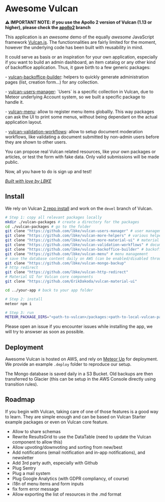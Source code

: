 # Awesome Vulcan

**:warning: IMPORTANT NOTE: if you use the Apollo 2 version of Vulcan (1.13 or higher), please check the [apollo2](https://github.com/lbke/awesome-vulcan/tree/apollo2) branch**

This application is an _awesome_ demo of the equally _awesome_ JavaScript framework [Vulcan.js](http://vulcanjs.org/). The functionnalities are fairly limited for the moment, however the underlying code has been built with reusability in mind.

It could serve as basis or an inspiration for your own application, especially if you want to build an admin dashboard, an item catalog or any other kind of backoffice application. Thus, it gave birth to a few generic packages:

\- [vulcan-backoffice-builder](https://github.com/lbke/vulcan-backoffice-builder): helpers to quickly generate administration pages (list, creation form...) for any collection.

\- [vulcan-users-manager](https://github.com/lbke/vulcan-users-manager): \`Users\` is a specific collection in Vulcan, due to Meteor underlying Account system, so we built a specific package to handle it.

\- [vulcan-menu](https://github.com/lbke/vulcan-menu): allow to register menu items globallly. This way packages can ask the UI to print some menus, without being dependant on the actual application layout.

\- [vulcan-validation-workflows](https://github.com/lbke/vulcan-validation-workflows): allow to setup document moderation workflows, like validating a document submitted by non-admin users before they are shown to other users.

You can propose real Vulcan related resources, like your own packages or articles, or test the form with fake data. Only valid submissions will be made public.

Now, all you have to do is sign up and test!

_[Built with love by LBKE](https://github.com/lbke)_

## Install

We rely on Vulcan [2 repo install](http://docs.vulcanjs.org/#Two-Repo-Install-Optional) and work on the `devel` branch of Vulcan.

```sh
# Step 1: copy all relevant packages locally
mkdir ./vulcan-packages # create a directory for the packages
cd ./vulcan-packages # go to the folder
git clone "https://github.com/lbke/vulcan-users-manager" # user management
git clone "https://github.com/lbke/vulcan-more-helpers" # various helpers and components
git clone "https://github.com/lbke/vulcan-more-material-ui" # material ui additionnal components/layouts
git clone "https://github.com/lbke/vulcan-validation-workflows" # document moderation
git clone "https://github.com/lbke/vulcan-backoffice-builder" # backoffice generation
git clone "https://github.com/lbke/vulcan-menu" # menu management
# save the database content daily on AWS (can be enabled/disabled through settings)
git clone "https://github.com/lbke/vulcan-mongo-backup"
# http redirect
git clone "https://github.com/lbke/vulcan-http-redirect"
# Material UI for Vulcan core components
git clone "https://github.com/ErikDakoda/vulcan-material-ui"

cd ../your-app # back to your app folder

# Step 2: install
meteor npm i

# Step 3: run
METEOR_PACKAGE_DIRS="<path-to-vulcan>/packages:<path-to-local-vulcan-packages>" meteor run
```

Please open an issue if you encounter issues while installing the app, we will try to answser as soon as possible.

## Deployment

Awesome Vulcan is hosted on AWS, and rely on [Meteor Up](http://meteor-up.com) for deployment. We provide an example `.deploy` folder to reproduce our setup.

The Mongo database is saved daily in a S3 Bucket. Old backups are then transferred to Glacier (this can be setup in the AWS Console directly using transition rules).

## Roadmap

If you begin with Vulcan, taking care of one of those features is a good way to learn. They are simple enough and can be based on Vulcan Starter example packages or even on Vulcan core feature.

- Allow to share schemas
- Rewrite ResultsGrid to use the DataTable (need to update the Vulcan component to allow this)
- Allow upvoting/downvoting and sorting from new/best
- Add notifications (email notification and in-app notifications), and newsletter
- Add 3rd party auth, especially with Github
- Plug Sentry
- Plug a mail system
- Plug Google Analytics (with GDPR compliancy, of course)
- i18n of menu items and form inputs
- fix form error message
- Allow exporting the list of resources in the .md format
